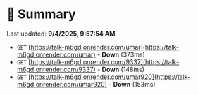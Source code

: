 # 📖 Summary
Last updated: **9/4/2025, 9:57:54 AM**

- `GET` [https://talk-m6gd.onrender.com/umar](https://talk-m6gd.onrender.com/umar) - **Down** (373ms)
- `GET` [https://talk-m6gd.onrender.com/9337](https://talk-m6gd.onrender.com/9337) - **Down** (148ms)
- `GET` [https://talk-m6gd.onrender.com/umar920](https://talk-m6gd.onrender.com/umar920) - **Down** (153ms)
